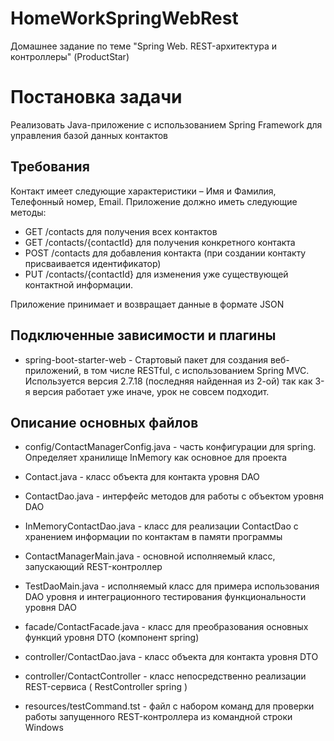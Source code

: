 # HomeWorkSpringWebRest
 Домашнее задание по теме "Spring Web. REST-архитектура и контроллеры" (ProductStar)

# Постановка задачи
Реализовать Java-приложение с использованием Spring Framework для управления базой данных контактов
## Требования
Контакт имеет следующие характеристики – Имя и Фамилия, Телефонный номер, Email.
Приложение должно иметь следующие методы:
- GET /contacts для получения всех контактов
- GET /contacts/{contactId} для получения конкретного контакта
- POST /contacts для добавления контакта (при создании контакту присваивается идентификатор)
- PUT /contacts/{contactId} для изменения уже существующей контактной информации.

Приложение принимает и возвращает данные в формате JSON

## Подключенные зависимости и плагины
- spring-boot-starter-web - Стартовый пакет для создания веб-приложений, в том числе RESTful, с использованием Spring MVC.
Используется версия 2.7.18 (последняя найденная из 2-ой) так как 3-я версия работает уже иначе, урок не совсем подходит.

## Описание основных файлов
- config/ContactManagerConfig.java - часть конфигурации для spring. Определяет хранилище InMemory как основное для проекта
- Contact.java - класс объекта для контакта уровня DAO
- ContactDao.java - интерфейс методов для работы с объектом уровня DAO
- InMemoryContactDao.java - класс для реализации ContactDao c хранением информации по контактам в памяти программы
- ContactManagerMain.java - основной исполняемый класс, запускающий REST-контроллер
- TestDaoMain.java - исполняемый класс для примера использования DAO уровня и интеграционного тестирования функциональности уровня DAO
- facade/ContactFacade.java - класс для преобразования основных функций уровня DTO (компонент spring)
- controller/ContactDao.java - класс объекта для контакта уровня DTO
- controller/ContactController - класс непосредственно реализации REST-сервиса ( RestController spring )
 
- resources/testCommand.tst - файл с набором команд для проверки работы запущенного REST-контроллера из командной строки Windows